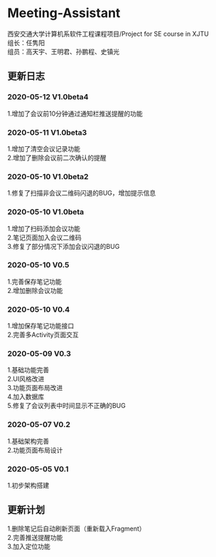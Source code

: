 # Meeting-Assistant
西安交通大学计算机系软件工程课程项目/Project for SE course in XJTU\
组长：任隽阳\
组员：高天宇、王明君、孙鹏程、史镇光

## 更新日志
### 2020-05-12 V1.0beta4
1.增加了会议前10分钟通过通知栏推送提醒的功能

### 2020-05-11 V1.0beta3
1.增加了清空会议记录功能\
2.增加了删除会议前二次确认的提醒

### 2020-05-10 V1.0beta2
1.修复了扫描非会议二维码闪退的BUG，增加提示信息

### 2020-05-10 V1.0beta
1.增加了扫码添加会议功能\
2.笔记页面加入会议二维码\
3.修复了部分情况下添加会议闪退的BUG

### 2020-05-10 V0.5
1.完善保存笔记功能\
2.增加删除会议功能

### 2020-05-10 V0.4
1.增加保存笔记功能接口\
2.完善多Activity页面交互

### 2020-05-09 V0.3
1.基础功能完善\
2.UI风格改进\
3.功能页面布局改进\
4.加入数据库\
5.修复了会议列表中时间显示不正确的BUG

### 2020-05-07 V0.2
1.基础架构完善\
2.功能页面布局设计

### 2020-05-05 V0.1
1.初步架构搭建

## 更新计划
1.删除笔记后自动刷新页面（重新载入Fragment）\
2.完善推送提醒功能\
3.加入定位功能
